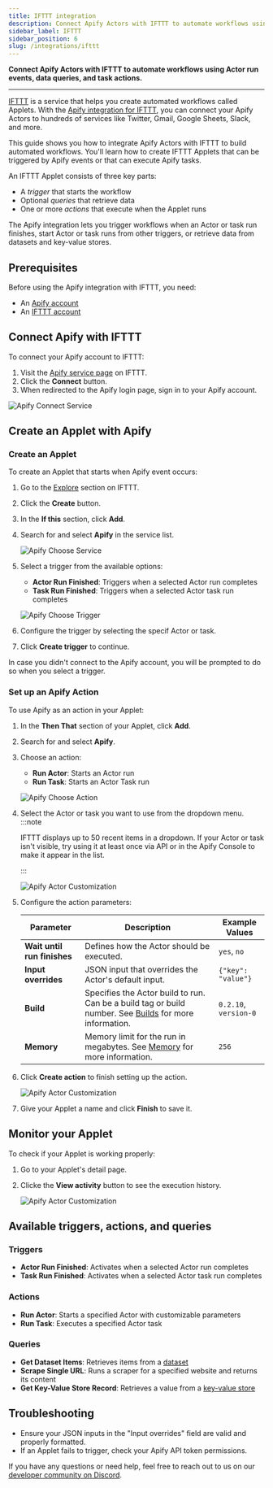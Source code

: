 ```yaml
---
title: IFTTT integration
description: Connect Apify Actors with IFTTT to automate workflows using Actor run events, data queries, and task actions.
sidebar_label: IFTTT
sidebar_position: 6
slug: /integrations/ifttt
---
```


**Connect Apify Actors with IFTTT to automate workflows using Actor run events, data queries, and task actions.**

---

[IFTTT](https://ifttt.com) is a service that helps you create automated workflows called Applets. With the [Apify integration for IFTTT](https://ifttt.com/apify), you can connect your Apify Actors to hundreds of services like Twitter, Gmail, Google Sheets, Slack, and more.

This guide shows you how to integrate Apify Actors with IFTTT to build automated workflows. You'll learn how to create IFTTT Applets that can be triggered by Apify events or that can execute Apify tasks.

An IFTTT Applet consists of three key parts:
- A _trigger_ that starts the workflow
- Optional _queries_ that retrieve data
- One or more _actions_ that execute when the Applet runs

The Apify integration lets you trigger workflows when an Actor or task run finishes, start Actor or task runs from other triggers, or retrieve data from datasets and key-value stores.

## Prerequisites

Before using the Apify integration with IFTTT, you need:

- An [Apify account](https://console.apify.com/)
- An [IFTTT account](https://ifttt.com/)

## Connect Apify with IFTTT

To connect your Apify account to IFTTT:
1. Visit the [Apify service page](https://ifttt.com/apify) on IFTTT.
2. Click the **Connect** button.
3. When redirected to the Apify login page, sign in to your Apify account.

![Apify Connect Service](../images/ifttt-connect-service.png)

## Create an Applet with Apify

### Create an Applet

To create an Applet that starts when Apify event occurs:

1. Go to the [Explore](https://ifttt.com/explore) section on IFTTT.
1. Click the **Create** button.
1. In the **If this** section, click **Add**.
1. Search for and select **Apify** in the service list.

	![Apify Choose Service](../images/ifttt-choose-service.png)

1. Select a trigger from the available options:
	- **Actor Run Finished**: Triggers when a selected Actor run completes
	- **Task Run Finished**: Triggers when a selected Actor task run completes

	![Apify Choose Trigger](../images/ifttt-choose-trigger.png)

1. Configure the trigger by selecting the specif Actor or task.
1. Click **Create trigger** to continue.

In case you didn't connect to the Apify account, you will be prompted to do so when you select a trigger.

### Set up an Apify Action

To use Apify as an action in your Applet:

1. In the **Then That** section of your Applet, click **Add**.
1. Search for and select **Apify**.
1. Choose an action:
	- **Run Actor**: Starts an Actor run
	- **Run Task**: Starts an Actor Task run
	
	![Apify Choose Action](../images/ifttt-choose-action.png)
	
1. Select the Actor or task you want to use from the dropdown menu.
	:::note 
	
	IFTTT displays up to 50 recent items in a dropdown. If your Actor or task isn't visible, try using it at least once via API or in the Apify Console to make it appear in the list.
	
	:::
	
	![Apify Actor Customization](../images/ifttt-actor-config.png)
	
1. Configure the action parameters:

   | Parameter | Description | Example Values |
   |-----------|-------------|----------------|
   | **Wait until run finishes** | Defines how the Actor should be executed. | `yes`, `no` |
   | **Input overrides** | JSON input that overrides the Actor's default input. | `{"key": "value"}` |
   | **Build** | Specifies the Actor build to run. Can be a build tag or build number. See [Builds](/platform/actors/running/runs-and-builds#builds) for more information. | `0.2.10`, `version-0` |
   | **Memory** | Memory limit for the run in megabytes. See [Memory](/platform/actors/running/usage-and-resources#memory) for more information. | `256` |
   
1. Click **Create action** to finish setting up the action.

	![Apify Actor Customization](../images/ifttt-applet-overview.png)

1. Give your Applet a name and click **Finish** to save it.

## Monitor your Applet

To check if your Applet is working properly:
1. Go to your Applet's detail page.
1. Clicke the **View activity** button to see the execution history.

	![Apify Actor Customization](../images/ifttt-applet-inspect.png)

## Available triggers, actions, and queries

### Triggers

- **Actor Run Finished**: Activates when a selected Actor run completes
- **Task Run Finished**: Activates when a selected Actor task run completes

### Actions

- **Run Actor**: Starts a specified Actor with customizable parameters
- **Run Task**: Executes a specified Actor task

### Queries

- **Get Dataset Items**: Retrieves items from a [dataset](/platform/storage/dataset)
- **Scrape Single URL**: Runs a scraper for a specified website and returns its content
- **Get Key-Value Store Record**: Retrieves a value from a [key-value store](/platform/storage/key-value-store)

## Troubleshooting

- Ensure your JSON inputs in the "Input overrides" field are valid and properly formatted.
- If an Applet fails to trigger, check your Apify API token permissions.

If you have any questions or need help, feel free to reach out to us on our [developer community on Discord](https://discord.com/invite/jyEM2PRvMU).

